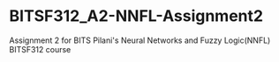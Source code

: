 # BITSF312_A2-NNFL-Assignment2
Assignment 2 for BITS Pilani's Neural Networks and Fuzzy Logic(NNFL) BITSF312 course
